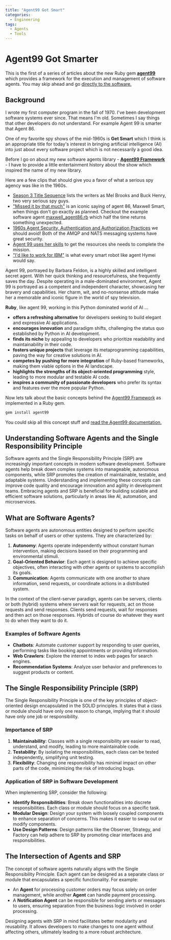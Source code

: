 ```yaml
---
title: "Agent99 Got Smart"
categories:
  - Engineering
tags:
  - Agents
  - Tools
---
```

# Agent99 Got Smarter

This is the first of a series of articles about the new Ruby gem [**agent99**](https://rubygems.org/gems/agent99) which provides a framework for the execution and management of software agents.  You may skip ahead and go [directly to the software.](https://github.com/MadBomber/agent99)

## Background

I wrote my first computer program in the fall of 1970.  I've been development software systems ever since.  That means I'm old.  Sometimes I say things that other developers do not understand.  For example Agent 99 is smarter that Agent 86.

One of my favorite spy shows of the mid-1960s is **Get Smart** which I think is an appropriate title for today's interest in bringing artificial intelligence (AI) into just about every software project which is not necessarily a good idea.

Before I go on about my new software agents library - **[Agent99 Framework](https://github.com/MadBomber/agent99)** - I have to provide a little entertainment history about the show which inspired the name of my new library.

Here are a few clips that should give you a favor of what a serious spy agency was like in the 1960s.
   - [Season 3 Title Sequence](https://www.youtube.com/watch?v=o2ObCoCm61s) lists the writers as Mel Brooks and Buck Henry, two very serious spy guys.
   - ["Missed it by that much"](https://www.youtube.com/watch?v=oPwrodxghrw) is an iconic saying of agent 86, Maxwell Smart, when things don't go exactly as planned.  Checkout the example software agent [maxwell_agent86.rb](https://github.com/MadBomber/agent99/blob/main/examples/maxwell_agent86.rb) which half the time returns something unexpected.
   - [1960s Agent Security, Authentication and Authorization Practices](https://www.youtube.com/watch?v=I6UQW64hxMI) we should avoid!  Both of the AMQP and NATS messaging systems have great security.
   - [Agent 99 uses her skills](https://www.youtube.com/watch?v=eW3WWotSW54) to get the resources she needs to complete the mission.
   - ["I'd like to work for IBM"](https://www.youtube.com/watch?v=odDO4cGh2RQ) is what every smart robot like agent Hymei would say.

Agent 99, portrayed by Barbara Feldon, is a highly skilled and intelligent secret agent. With her quick thinking and resourcefulness, she frequently saves the day. Despite operating in a male-dominated environment, Agent 99 is portrayed as a competent and independent character, showcasing her bravery and capabilities. Her charm, wit, and no-nonsense attitude make her a memorable and iconic figure in the world of spy television.

**Ruby**, like agent 99, working in this Python dominated world of AI ...

- **offers a refreshing alternative** for developers seeking to build elegant and expressive AI applications.
- **encourages innovation** and paradigm shifts, challenging the status quo established by Python in AI development.
- **finds its niche** by appealing to developers who prioritize readability and maintainability in their code.
- **fosters unique projects** that leverage its metaprogramming capabilities, paving the way for creative solutions in AI.
- **competes by pushing for more integration** of Ruby-based frameworks, making them viable options in the AI landscape.
- **highlights the strengths of its object-oriented programming** style, leading to more modular and testable AI code.
- **inspires a community of passionate developers** who prefer its syntax and features over the more popular Python.

Now lets talk about the basic concepts behind the [Agent99 Framework](https://github.com/MadBomber/agent99) as implemented in a Ruby gem.

```ruby
gem install agent99
```

You could skip all this concept stuff and [read the Agent99 documentation.](https://github.com/MadBomber/agent99/blob/main/docs/README.md)

## Understanding Software Agents and the Single Responsibility Principle

Software agents and the Single Responsibility Principle (SRP) are increasingly important concepts in modern software development. Software agents help break down complex systems into manageable, autonomous components, while SRP promotes the creation of maintainable, testable, and adaptable systems. Understanding and implementing these concepts can improve code quality and encourage innovation and agility in development teams. Embracing agents and SRP is beneficial for building scalable and efficient software solutions, particularly in areas like AI, automation, and microservices.

## What are Software Agents?

Software agents are autonomous entities designed to perform specific tasks on behalf of users or other systems. They are characterized by:

1. **Autonomy**: Agents operate independently without constant human intervention, making decisions based on their programming and environmental stimuli.
2. **Goal-Oriented Behavior**: Each agent is designed to achieve specific objectives, often interacting with other agents or systems to accomplish its goals.
3. **Communication**: Agents communicate with one another to share information, send requests, or coordinate actions in a distributed system.

In the context of the client-server paradign, agents can be servers, clients or both (hybrid) systems where servers wait for requests, act on those requests and send responses.  Clients send requests, wait for responses and then act on those responses.  Hybrids of course do whatever they want to do when they want to do it.

### Examples of Software Agents

- **Chatbots**: Automate customer support by responding to user queries, performing tasks like booking appointments or providing information.
- **Web Crawlers**: Explore the internet to index web pages for search engines.
- **Recommendation Systems**: Analyze user behavior and preferences to suggest products or content.

## The Single Responsibility Principle (SRP)

The Single Responsibility Principle is one of the key principles of object-oriented design encapsulated in the SOLID principles. It states that a class or module should have only one reason to change, implying that it should have only one job or responsibility.

### Importance of SRP

1. **Maintainability**: Classes with a single responsibility are easier to read, understand, and modify, leading to more maintainable code.
2. **Testability**: By isolating the responsibilities, each class can be tested independently, simplifying unit testing.
3. **Flexibility**: Changing one responsibility has minimal impact on other parts of the code, minimizing the risk of introducing bugs.

### Application of SRP in Software Development

When implementing SRP, consider the following:

- **Identify Responsibilities**: Break down functionalities into discrete responsibilities. Each class or module should focus on a specific task.
- **Modular Design**: Design your system with loosely coupled components to enhance separation of concerns. This makes it easier to swap out or modify components.
- **Use Design Patterns**: Design patterns like the Observer, Strategy, and Factory can help adhere to SRP by promoting clear interfaces and responsibilities.

## The Intersection of Agents and SRP

The concept of software agents naturally aligns with the Single Responsibility Principle. Each agent can be designed as a separate class or module that encapsulates a specific functionality. For example:

- An **Agent** for processing customer orders may focus solely on order management, while another **Agent** can handle payment processing.
- A **Notification Agent** can be responsible for sending alerts or messages to users, ensuring separation from the business logic involved in order processing.

Designing agents with SRP in mind facilitates better modularity and reusability. It allows developers to make changes to one agent without affecting others, ultimately leading to a more robust architecture.

